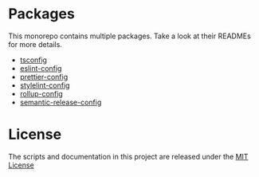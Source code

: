 # Packages
This monorepo contains multiple packages. Take a look at their READMEs for more details.

- [tsconfig](./packages/tsconfig)
- [eslint-config](./packages/eslint-config)
- [prettier-config](./packages/prettier-config)
- [stylelint-config](./packages/stylelint-config)
- [rollup-config](./packages/rollup-config)
- [semantic-release-config](./packages/semantic-release-config)

# License

The scripts and documentation in this project are released under the [MIT License](LICENSE)
